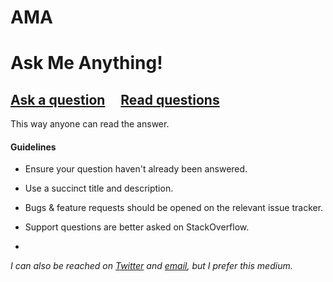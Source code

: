 # AMA
# Ask Me Anything!

## [Ask a question](https://github.com/Katheesh/ama/issues/new) &nbsp;&nbsp;&nbsp; [Read questions](https://github.com/Katheesh/ama/issues?q=is%3Aissue+is%3Aclosed)

This way anyone can read the answer.

#### Guidelines

- Ensure your question haven't already been answered.
- Use a succinct title and description.
- Bugs & feature requests should be opened on the relevant issue tracker.
- Support questions are better asked on StackOverflow.

-

*I can also be reached on [Twitter](https://twitter.com/ikatheesh) and [email](mailto:ikatheesh@gmail.com), but I prefer this medium.*
